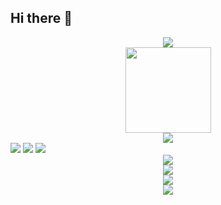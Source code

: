 ## Hi there 👋

<!--
**CGL-learner/CGL-learner** is a ✨ _special_ ✨ repository because its `README.md` (this file) appears on your GitHub profile.

Here are some ideas to get you started:

- 🔭 I’m currently working on ...
- 🌱 I’m currently learning ...
- 👯 I’m looking to collaborate on ...
- 🤔 I’m looking for help with ...
- 💬 Ask me about ...
- 📫 How to reach me: ...
- 😄 Pronouns: ...
- ⚡ Fun fact: ...
-->
<div align="center"> <img src="https://metrics.lecoq.io/CGL-learner?template=classic&config.timezone=Asia%2FShanghai"> </div>
<div align="center"> <img height="137px" src="https://github-readme-stats.vercel.app/api?username=CGL-learner&hide_title=true&hide_border=true&show_icons=trueline_height=21&text_color=000&icon_color=000&bg_color=0,ea6161,ffc64d,fffc4d,52fa5a&theme=graywhite" /> </div>
<div align="center"> <img src="https://github-readme-stats.vercel.app/api/top-langs/?username=CGL-learner&hide_title=true&hide_border=true&layout=compact&langs_count=6&text_color=000&icon_color=fff&bg_color=0,52fa5a,4dfcff,c64dff&theme=graywhite" /> </div>
<span > <img src="https://img.shields.io/badge/-HTML5-E34F26?style=flat-square&logo=Matlab&logoColor=white" /> <img src="https://img.shields.io/badge/-Python-1572B6?style=flat-square&logo=css3" /> <img src="https://img.shields.io/badge/-C++-oringe?style=flat-square&logo=javascript" /> </span>
<div align="center"> <img src="https://visitor-badge.glitch.me/badge?page_id=CGL-learner" /> </div>
<div align="center"> <img src="https://activity-graph.herokuapp.com/graph?username=CGL-learner&theme=github-compact" /> </div>
<div align="center"> <img src="https://github-readme-streak-stats.herokuapp.com/?user=CGL-learner" /> </div>
<div align="center"> <img src="https://stats.justsong.cn/api/csdn?id=weixin_50422106"> </div>
<h1 align="center">  </h1>
